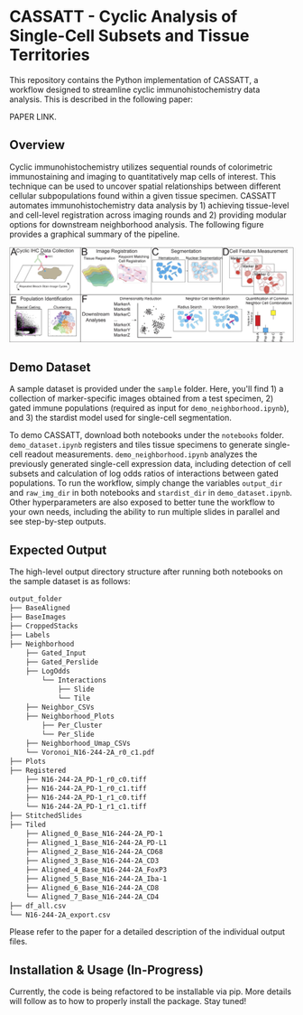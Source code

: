 # CASSATT - Cyclic Analysis of Single-Cell Subsets and Tissue Territories

This repository contains the Python implementation of CASSATT, a workflow designed to streamline cyclic immunohistochemistry data analysis. This is described in the following paper: 

PAPER LINK.

## Overview

Cyclic immunohistochemistry utilizes sequential rounds of colorimetric immunostaining and imaging to quantitatively map cells of interest. This technique can be used to uncover spatial relationships between different cellular subpopulations found within a given tissue specimen. CASSATT automates immunohistochemistry data analysis by 1) achieving tissue-level and cell-level registration across imaging rounds and 2) providing modular options for downstream neighborhood analysis. The following figure provides a graphical summary of the pipeline.

![pipeline_overview](figures/pipeline_overview.png)

## Demo Dataset

A sample dataset is provided under the `sample` folder. Here, you'll find 1) a collection of marker-specific images obtained from a test specimen, 2) gated immune populations (required as input for `demo_neighborhood.ipynb`), and 3) the stardist model used for single-cell segmentation. 

To demo CASSATT, download both notebooks under the `notebooks` folder. `demo_dataset.ipynb` registers and tiles tissue specimens to generate single-cell readout measurements. `demo_neighborhood.ipynb` analyzes the previously generated single-cell expression data, including detection of cell subsets and calculation of log odds ratios of interactions between gated populations. To run the workflow, simply change the variables `output_dir` and `raw_img_dir` in both notebooks and `stardist_dir` in `demo_dataset.ipynb`. Other hyperparameters are also exposed to better tune the workflow to your own needs, including the ability to run multiple slides in parallel and see step-by-step outputs.

## Expected Output

The high-level output directory structure after running both notebooks on the sample dataset is as follows:

```
output_folder
├── BaseAligned
├── BaseImages
├── CroppedStacks
├── Labels
├── Neighborhood
    ├── Gated_Input
    ├── Gated_Perslide
    ├── LogOdds
        └── Interactions
            ├── Slide
            └── Tile
    ├── Neighbor_CSVs
    ├── Neighborhood_Plots
        ├── Per_Cluster
        └── Per_Slide
    ├── Neighborhood_Umap_CSVs
    └── Voronoi_N16-244-2A_r0_c1.pdf
├── Plots
├── Registered
    ├── N16-244-2A_PD-1_r0_c0.tiff
    ├── N16-244-2A_PD-1_r0_c1.tiff
    ├── N16-244-2A_PD-1_r1_c0.tiff
    └── N16-244-2A_PD-1_r1_c1.tiff
├── StitchedSlides
├── Tiled
    ├── Aligned_0_Base_N16-244-2A_PD-1
    ├── Aligned_1_Base_N16-244-2A_PD-L1
    ├── Aligned_2_Base_N16-244-2A_CD68
    ├── Aligned_3_Base_N16-244-2A_CD3
    ├── Aligned_4_Base_N16-244-2A_FoxP3
    ├── Aligned_5_Base_N16-244-2A_Iba-1
    ├── Aligned_6_Base_N16-244-2A_CD8
    └── Aligned_7_Base_N16-244-2A_CD4
├── df_all.csv
└── N16-244-2A_export.csv
```
Please refer to the paper for a detailed description of the individual output files.

## Installation & Usage (In-Progress)

Currently, the code is being refactored to be installable via pip. More details will follow as to how to properly install the package. Stay tuned!
